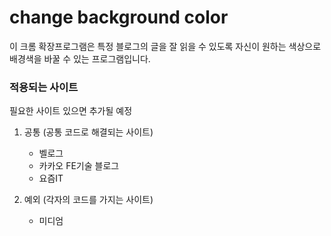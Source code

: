 # change background color

이 크롬 확장프로그램은 특정 블로그의 글을 잘 읽을 수 있도록 자신이 원하는 색상으로 배경색을 바꿀 수 있는 프로그램입니다.

### 적용되는 사이트

필요한 사이트 있으면 추가될 예정

1. 공통 (공통 코드로 해결되는 사이트)

   - 벨로그
   - 카카오 FE기술 블로그
   - 요즘IT

2. 예외 (각자의 코드를 가지는 사이트)
   - 미디엄
